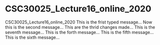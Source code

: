 # CSC30025_Lecture16_online_2020
CSC30025_Lecture16_online_2020
This is the frist typed message...
Now this is the second message...
This are the thrid changes made...
This is the seventh message...
This is the forth message...
This is the fifth message...
This is the sixth message...

